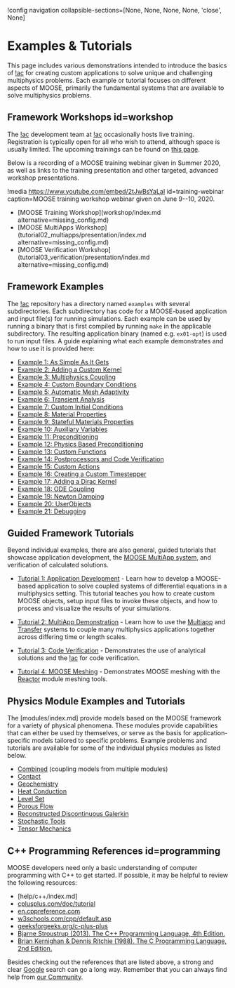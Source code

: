 !config navigation collapsible-sections=[None, None, None, None, 'close', None]

# Examples & Tutorials

This page includes various demonstrations intended to introduce the basics of [!ac](MOOSE) for creating custom applications to solve unique and challenging multiphysics problems. Each example or tutorial focuses on different aspects of MOOSE, primarily the fundamental systems that are available to solve multiphysics problems.

## Framework Workshops id=workshop

The [!ac](MOOSE) development team at [!ac](INL) occasionally hosts live training. Registration is
typically open for all who wish to attend, although space is usually limited. The upcoming trainings can
be found on [this page](training/index.md).


Below is a recording of a MOOSE training webinar given in Summer 2020, as well as links to the training presentation and
other targeted, advanced workshop presentations.

!media https://www.youtube.com/embed/2tJwBsYaLaI
       id=training-webinar
       caption=MOOSE training workshop webinar given on June 9--10, 2020.

- [MOOSE Training Workshop](workshop/index.md alternative=missing_config.md)
- [MOOSE MultiApps Workshop](tutorial02_multiapps/presentation/index.md alternative=missing_config.md)
- [MOOSE Verification Workshop](tutorial03_verification/presentation/index.md alternative=missing_config.md)


## Framework Examples

The [!ac](MOOSE) repository has a directory named `examples` with several subdirectories. Each subdirectory
has code for a MOOSE-based application and input file(s) for running simulations. Each example can
be used by running a binary that is first compiled by running `make` in the applicable subdirectory.
The resulting application binary (named e.g. `ex01-opt`) is used to run input
files. A guide explaining what each example demonstrates and how to use it is provided here:

- [Example 1: As Simple As It Gets](examples/ex01_inputfile.md)
- [Example 2: Adding a Custom Kernel](examples/ex02_kernel.md)
- [Example 3: Multiphysics Coupling](examples/ex03_coupling.md)
- [Example 4: Custom Boundary Conditions](examples/ex04_bcs.md)
- [Example 5: Automatic Mesh Adaptivity](examples/ex05_amr.md)
- [Example 6: Transient Analysis](examples/ex06_transient.md)
- [Example 7: Custom Initial Conditions](examples/ex07_ics.md)
- [Example 8: Material Properties](examples/ex08_materials.md)
- [Example 9: Stateful Materials Properties](examples/ex09_stateful_materials.md)
- [Example 10: Auxiliary Variables](examples/ex10_aux.md)
- [Example 11: Preconditioning](examples/ex11_prec.md)
- [Example 12: Physics Based Preconditioning](examples/ex12_pbp.md)
- [Example 13: Custom Functions](examples/ex13_functions.md)
- [Example 14: Postprocessors and Code Verification](examples/ex14_pps.md)
- [Example 15: Custom Actions](examples/ex15_actions.md)
- [Example 16: Creating a Custom Timestepper](examples/ex16_timestepper.md)
- [Example 17: Adding a Dirac Kernel](examples/ex17_dirac.md)
- [Example 18: ODE Coupling](examples/ex18_scalar_kernel.md)
- [Example 19: Newton Damping](examples/ex19_dampers.md)
- [Example 20: UserObjects](examples/ex20_user_objects.md)
- [Example 21: Debugging](examples/ex21_debugging.md)

## Guided Framework Tutorials

Beyond individual examples, there are also general, guided tutorials that showcase application development,
the [MOOSE MultiApp system](MultiApps/index.md), and verification of calculated solutions.

- [Tutorial 1: Application Development](tutorial01_app_development/index.md) - Learn how to develop
  a MOOSE-based application to solve coupled systems of differential equations in a multiphysics
  setting. This tutorial teaches you how to create custom MOOSE objects, setup input files to invoke
  these objects, and how to process and visualize the results of your simulations.

- [Tutorial 2: MultiApp Demonstration](tutorial02_multiapps/index.md) - Learn how to use the
  [Multiapp](MultiApps/index.md) and [Transfer](Transfers/index.md) systems to couple many multiphysics
  applications together across differing time or length scales.

- [Tutorial 3: Code Verification](tutorial03_verification/index.md) - Demonstrates the use of analytical
  solutions and the [!ac](MMS) for code verification.

- [Tutorial 4: MOOSE Meshing](tutorial04_meshing/index.md) - Demonstrates MOOSE meshing with the
  [Reactor](modules/reactor/index.md) module meshing tools.

## Physics Module Examples and Tutorials

The [modules/index.md] provide models based on the MOOSE framework for a variety of physical phenomena.
These modules provide capabilities that can either be used by themselves, or serve as the basis for
application-specific models tailored to specific problems. Example problems and tutorials are available
for some of the individual physics modules as listed below.

- [Combined](modules/combined/tutorials/index.md) (coupling models from multiple modules)
- [Contact](modules/contact/tutorials/index.md)
- [Geochemistry](modules/geochemistry/tests_and_examples/index.md)
- [Heat Conduction](modules/heat_transfer/tutorials/introduction/index.md)
- [Level Set](modules/level_set/level_set_examples.md)
- [Porous Flow](modules/porous_flow/porous_flow_examples.md)
- [Reconstructed Discontinuous Galerkin](modules/rdg/index.md#example)
- [Stochastic Tools](modules/stochastic_tools/examples/index.md)
- [Tensor Mechanics](modules/tensor_mechanics/examples_index.md)

## C++ Programming References id=programming

MOOSE developers need only a basic understanding of computer programming with C++ to get started. If possible, it may be helpful to review the following resources:

- [help/c++/index.md]
- [cplusplus.com/doc/tutorial](http://www.cplusplus.com/doc/tutorial/)
- [en.cppreference.com](https://en.cppreference.com/)
- [w3schools.com/cpp/default.asp](https://www.w3schools.com/cpp/default.asp)
- [geeksforgeeks.org/c-plus-plus](https://www.geeksforgeeks.org/c-plus-plus/)
- [Bjarne Stroustrup (2013). The C++ Programming Language, 4th Edition.](https://www.stroustrup.com/4th.html)
- [Brian Kernighan & Dennis Ritchie (1988). The C Programming Language, 2nd Edition.](http://s3-us-west-2.amazonaws.com/belllabs-microsite-dritchie/cbook/index.html)

Besides checking out the references that are listed above, a strong and clear [Google](https://www.google.com/) search can go a long way. Remember that you can always find help from [our Community](help/contact_us.md).
